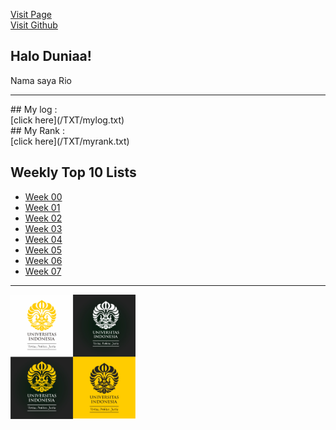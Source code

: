 [Visit Page](https://rioafirando.github.io/os202/)<br>
[Visit Github](https://github.com/rioafirando/os202)

## Halo Duniaa!
<p>Nama saya Rio
<hr>
## My log :<br>
[click here](/TXT/mylog.txt)<br>
## My Rank :<br>
[click here](/TXT/myrank.txt)

## Weekly Top 10 Lists
* [Week 00](W00/)
* [Week 01](W01/)
* [Week 02](W02/)
* [Week 03](W03/)
* [Week 04](W04/)
* [Week 05](W05/)
* [Week 06](W06/)
* [Week 07](W07/)
<hr>
<img src="logo_ui.jpg" width="200">
